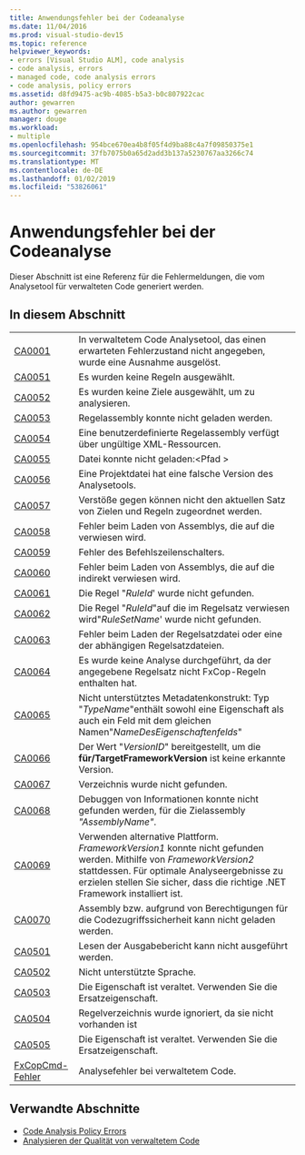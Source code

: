 ```yaml
---
title: Anwendungsfehler bei der Codeanalyse
ms.date: 11/04/2016
ms.prod: visual-studio-dev15
ms.topic: reference
helpviewer_keywords:
- errors [Visual Studio ALM], code analysis
- code analysis, errors
- managed code, code analysis errors
- code analysis, policy errors
ms.assetid: d8fd9475-ac9b-4085-b5a3-b0c807922cac
author: gewarren
ms.author: gewarren
manager: douge
ms.workload:
- multiple
ms.openlocfilehash: 954bce670ea4b8f05f4d9ba88c4a7f09850375e1
ms.sourcegitcommit: 37fb7075b0a65d2add3b137a5230767aa3266c74
ms.translationtype: MT
ms.contentlocale: de-DE
ms.lasthandoff: 01/02/2019
ms.locfileid: "53826061"
---
```

# <a name="code-analysis-application-errors"></a>Anwendungsfehler bei der Codeanalyse

Dieser Abschnitt ist eine Referenz für die Fehlermeldungen, die vom Analysetool für verwalteten Code generiert werden.

## <a name="in-this-section"></a>In diesem Abschnitt

|||
|-|-|
|[CA0001](ca0001.md)|In verwaltetem Code Analysetool, das einen erwarteten Fehlerzustand nicht angegeben, wurde eine Ausnahme ausgelöst.|
|[CA0051](ca0051.md)|Es wurden keine Regeln ausgewählt.|
|[CA0052](ca0052.md)|Es wurden keine Ziele ausgewählt, um zu analysieren.|
|[CA0053](ca0053.md)|Regelassembly konnte nicht geladen werden.|
|[CA0054](ca0054.md)|Eine benutzerdefinierte Regelassembly verfügt über ungültige XML-Ressourcen.|
|[CA0055](ca0055.md)|Datei konnte nicht geladen:\<Pfad >|
|[CA0056](ca0056.md)|Eine Projektdatei hat eine falsche Version des Analysetools.|
|[CA0057](ca0057.md)|Verstöße gegen können nicht den aktuellen Satz von Zielen und Regeln zugeordnet werden.|
|[CA0058](ca0058.md)|Fehler beim Laden von Assemblys, die auf die verwiesen wird.|
|[CA0059](ca0059.md)|Fehler des Befehlszeilenschalters.|
|[CA0060](ca0060.md)|Fehler beim Laden von Assemblys, die auf die indirekt verwiesen wird.|
|[CA0061](ca0061.md)|Die Regel "*RuleId*' wurde nicht gefunden.|
|[CA0062](ca0062.md)|Die Regel "*RuleId*"auf die im Regelsatz verwiesen wird"*RuleSetName*' wurde nicht gefunden.|
|[CA0063](ca0063.md)|Fehler beim Laden der Regelsatzdatei oder eine der abhängigen Regelsatzdateien.|
|[CA0064](ca0064.md)|Es wurde keine Analyse durchgeführt, da der angegebene Regelsatz nicht FxCop-Regeln enthalten hat.|
|[CA0065](ca0065.md)|Nicht unterstütztes Metadatenkonstrukt: Typ "*TypeName*"enthält sowohl eine Eigenschaft als auch ein Feld mit dem gleichen Namen"*NameDesEigenschaftenfelds*"|
|[CA0066](ca0066.md)|Der Wert "*VersionID*" bereitgestellt, um die **für/TargetFrameworkVersion** ist keine erkannte Version.|
|[CA0067](ca0067.md)|Verzeichnis wurde nicht gefunden.|
|[CA0068](ca0068.md)|Debuggen von Informationen konnte nicht gefunden werden, für die Zielassembly *"AssemblyName"*.|
|[CA0069](ca0069.md)|Verwenden alternative Plattform. *FrameworkVersion1* konnte nicht gefunden werden. Mithilfe von *FrameworkVersion2* stattdessen. Für optimale Analyseergebnisse zu erzielen stellen Sie sicher, dass die richtige .NET Framework installiert ist.|
|[CA0070](ca0070.md)|Assembly bzw. aufgrund von Berechtigungen für die Codezugriffssicherheit kann nicht geladen werden.|
|[CA0501](ca0501.md)|Lesen der Ausgabebericht kann nicht ausgeführt werden.|
|[CA0502](ca0502.md)|Nicht unterstützte Sprache.|
|[CA0503](ca0503.md)|Die Eigenschaft ist veraltet. Verwenden Sie die Ersatzeigenschaft.|
|[CA0504](ca0504.md)|Regelverzeichnis wurde ignoriert, da sie nicht vorhanden ist|
|[CA0505](ca0505.md)|Die Eigenschaft ist veraltet. Verwenden Sie die Ersatzeigenschaft.|
|[FxCopCmd-Fehler](fxcopcmd-errors.md)|Analysefehler bei verwaltetem Code.|

## <a name="related-sections"></a>Verwandte Abschnitte

- [Code Analysis Policy Errors](../code-quality/code-analysis-policy-errors.md)
- [Analysieren der Qualität von verwaltetem Code](../code-quality/code-analysis-for-managed-code-overview.md)